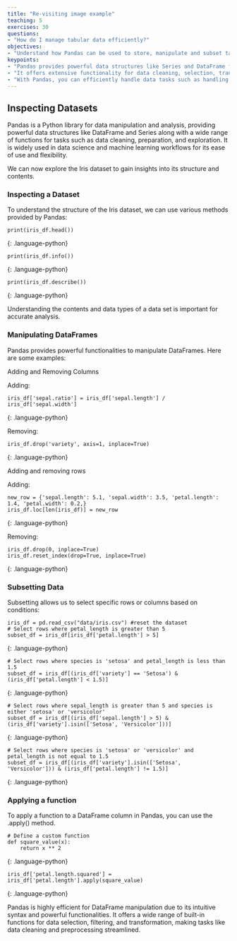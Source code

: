 ```yaml
---
title: "Re-visiting image example"
teaching: 5
exercises: 30
questions:
- "How do I manage tabular data efficiently?"
objectives:
- "Understand how Pandas can be used to store, manipulate and subset tabular data."
keypoints:
- "Pandas provides powerful data structures like Series and DataFrame for easy manipulation and analysis of structured data."
- "It offers extensive functionality for data cleaning, selection, transformation, and integration with other libraries like NumPy and Matplotlib."
- "With Pandas, you can efficiently handle data tasks such as handling missing values, merging datasets, and preparing data for machine learning models."
---
```


## Inspecting Datasets
Pandas is a Python library for data manipulation and analysis, providing powerful data structures like DataFrame and Series along with a wide range of functions for tasks such as data cleaning, preparation, and exploration. It is widely used in data science and machine learning workflows for its ease of use and flexibility.

We can now explore the Iris dataset to gain insights into its structure and contents.

### Inspecting a Dataset
To understand the structure of the Iris dataset, we can use various methods provided by Pandas:

```
print(iris_df.head())
```
{: .language-python}

```
print(iris_df.info())
```
{: .language-python}

```
print(iris_df.describe())
```
{: .language-python}

Understanding the contents and data types of a data set is important for accurate analysis.

### Manipulating DataFrames
Pandas provides powerful functionalities to manipulate DataFrames. Here are some examples:

Adding and Removing Columns

Adding:
```
iris_df['sepal.ratio'] = iris_df['sepal.length'] / iris_df['sepal.width']
```
{: .language-python}

Removing:
```
iris_df.drop('variety', axis=1, inplace=True)
```
{: .language-python}

Adding and removing rows

Adding:
```
new_row = {'sepal.length': 5.1, 'sepal.width': 3.5, 'petal.length': 1.4, 'petal.width': 0.2,}
iris_df.loc[len(iris_df)] = new_row
```
{: .language-python}

Removing:
```
iris_df.drop(0, inplace=True)
iris_df.reset_index(drop=True, inplace=True)
```
{: .language-python}


### Subsetting Data

Subsetting allows us to select specific rows or columns based on conditions:

```
iris_df = pd.read_csv("data/iris.csv") #reset the dataset
# Select rows where petal_length is greater than 5
subset_df = iris_df[iris_df['petal.length'] > 5]
```
{: .language-python}

```
# Select rows where species is 'setosa' and petal_length is less than 1.5
subset_df = iris_df[(iris_df['variety'] == 'Setosa') & (iris_df['petal.length'] < 1.5)]
```
{: .language-python}

```
# Select rows where sepal_length is greater than 5 and species is either 'setosa' or 'versicolor'
subset_df = iris_df[(iris_df['sepal.length'] > 5) & (iris_df['variety'].isin(['Setosa', 'Versicolor']))]
```
{: .language-python}

```
# Select rows where species is 'setosa' or 'versicolor' and petal_length is not equal to 1.5
subset_df = iris_df[(iris_df['variety'].isin(['Setosa', 'Versicolor'])) & (iris_df['petal.length'] != 1.5)]
```
{: .language-python}


### Applying a function

To apply a function to a DataFrame column in Pandas, you can use the .apply() method.

```
# Define a custom function
def square_value(x):
    return x ** 2
```
{: .language-python}

```
iris_df['petal.length.squared'] = iris_df['petal.length'].apply(square_value)
```
{: .language-python}

Pandas is highly efficient for DataFrame manipulation due to its intuitive syntax and powerful functionalities. It offers a wide range of built-in functions for data selection, filtering, and transformation, making tasks like data cleaning and preprocessing streamlined. 

